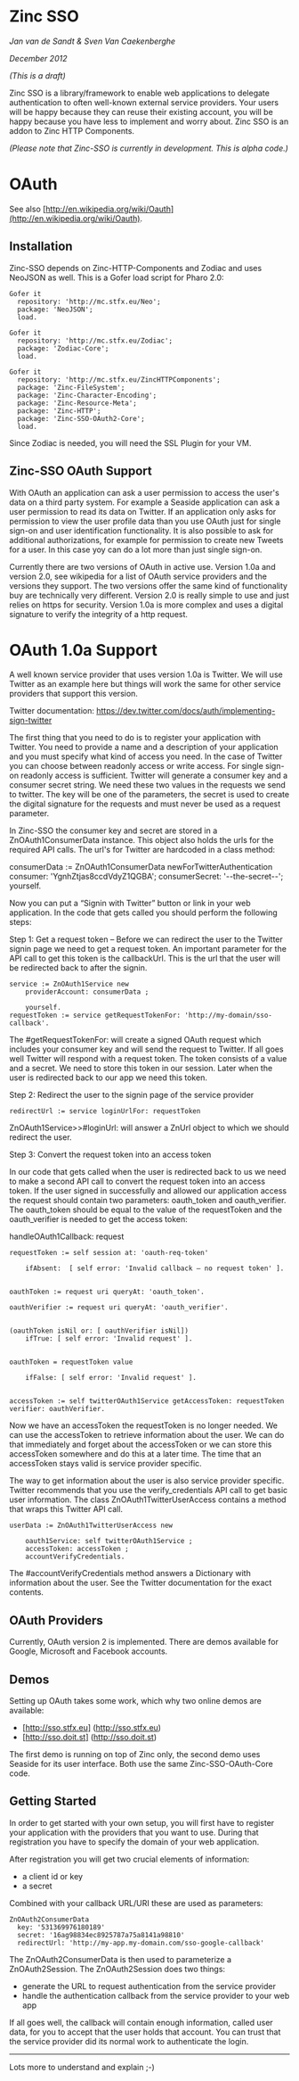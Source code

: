 # Zinc SSO

*Jan van de Sandt & Sven Van Caekenberghe*

*December 2012*

*(This is a draft)*

Zinc SSO is a library/framework to enable web applications to delegate
authentication to often well-known external service providers.
Your users will be happy because they can reuse their existing account,
you will be happy because you have less to implement and worry about.
Zinc SSO is an addon to Zinc HTTP Components.

*(Please note that Zinc-SSO is currently in development. This is alpha code.)*

# OAuth

See also [http://en.wikipedia.org/wiki/Oauth](http://en.wikipedia.org/wiki/Oauth).

## Installation

Zinc-SSO depends on Zinc-HTTP-Components and Zodiac and uses NeoJSON as well. 
This is a Gofer load script for Pharo 2.0:

    Gofer it
      repository: 'http://mc.stfx.eu/Neo';
      package: 'NeoJSON';
      load.

    Gofer it
      repository: 'http://mc.stfx.eu/Zodiac';
      package: 'Zodiac-Core';
      load.

    Gofer it
      repository: 'http://mc.stfx.eu/ZincHTTPComponents';
      package: 'Zinc-FileSystem';
      package: 'Zinc-Character-Encoding';
      package: 'Zinc-Resource-Meta';
      package: 'Zinc-HTTP';
      package: 'Zinc-SSO-OAuth2-Core';
      load.

Since Zodiac is needed, you will need the SSL Plugin for your VM.

## Zinc-SSO OAuth Support

With OAuth an application can ask a user permission to access the user's data on a third party system. For example a Seaside application can ask a user permission to read its data on Twitter. If an application only asks for permission to view the user profile data than you use OAuth just for single sign-on and user identification functionality. It is also possible to ask for additional authorizations, for example for permission to create new Tweets for a user. In this case yoy can do a lot more than just single sign-on.

Currently there are two versions of OAuth in active use. Version 1.0a and version 2.0, see wikipedia for a list of OAuth service providers and the versions they support. The two versions offer the same kind of functionality buy are technically very different. Version 2.0 is really simple to use and just relies on https for security. Version 1.0a is more complex and uses a digital signature to verify the integrity of a http request. 

# OAuth 1.0a Support

A well known service provider that uses version 1.0a is Twitter. We will use Twitter as an example here but things will work the same for other service providers that support this version.

Twitter documentation: https://dev.twitter.com/docs/auth/implementing-sign-twitter

The first thing that you need to do is to register your application with Twitter. You need to provide a name and a description of your application and you must specify what kind of access you need. In the case of Twitter you can choose between readonly access or write access. For single sign-on readonly access is sufficient. Twitter will generate a consumer key and a consumer secret string. We need these two values in the requests we send to twitter. The key will be one of the parameters, the secret is used to create the digital signature for the requests and must never be used as a request parameter.

In Zinc-SSO the consumer key and secret are stored in a ZnOAuth1ConsumerData instance. This object also holds the urls for the required API calls. The url's for Twitter are hardcoded in a class method:

consumerData := ZnOAuth1ConsumerData newForTwitterAuthentication
    consumer: 'YgnhZtjas8ccdVdyZ1QGBA';
	consumerSecret: '--the-secret--';
	yourself.

Now you can put a “Signin with Twitter” button or link in your web application. In the code that gets called you should perform the following steps:

Step 1: Get a request token – Before we can redirect the user to the Twitter signin page we need to get a request token. An important parameter for the API call to get this token is the callbackUrl. This is the url that the user will be redirected back to after the signin. 

	service := ZnOAuth1Service new
		providerAccount: consumerData ;

		yourself.
	requestToken := service getRequestTokenFor: 'http://my-domain/sso-callback'.

The #getRequestTokenFor: will create a signed OAuth request which includes your consumer key and will send the request to Twitter. If all goes well Twitter will respond with a request token. The token consists of a value and a secret. We need to store this token in our session. Later when the user is redirected back to our app we need this token.

Step 2: Redirect the user to the signin page of the service provider

	redirectUrl := service loginUrlFor: requestToken

ZnOAuth1Service>>#loginUrl: will answer a ZnUrl object to which we should redirect the user.

Step 3: Convert the request token into an access token

In our code that gets called when the user is redirected back to us we need to make a second API call to convert the request token into an access token. If the user signed in successfully and allowed our application access the request should contain two parameters: oauth_token and oauth_verifier. The oauth_token should be equal to the value of the requestToken and the oauth_verifier is needed to get the access token: 

handleOAuth1Callback: request

	requestToken := self session at: 'oauth-req-token'
 
		ifAbsent:  [ self error: 'Invalid callback – no request token' ].

	
	oauthToken := request uri queryAt: 'oauth_token'.

	oauthVerifier := request uri queryAt: 'oauth_verifier'.


	(oauthToken isNil or: [ oauthVerifier isNil])
		ifTrue: [ self error: 'Invalid request' ].


	oauthToken = requestToken value

		ifFalse: [ self error: 'Invalid request' ].


	accessToken := self twitterOAuth1Service getAccessToken: requestToken verifier: oauthVerifier.

Now we have an accessToken the requestToken is no longer needed. We can use the accessToken to retrieve information about the user. We can do that immediately and forget about the accessToken or we can store this accessToken somewhere and do this at a later time. The time that an accessToken stays valid is service provider specific.

The way to get information about the user is also service provider specific. Twitter recommends that you use the verify_credentials API call to get basic user information. The class ZnOAuth1TwitterUserAccess contains a method that wraps this Twitter API call.

	userData := ZnOAuth1TwitterUserAccess new

		oauth1Service: self twitterOAuth1Service ;
		accessToken: accessToken ;
		accountVerifyCredentials.

The #accountVerifyCredentials method answers a Dictionary with information about the user. See the Twitter documentation for the exact contents.


## OAuth Providers

Currently, OAuth version 2 is implemented. 
There are demos available for Google, Microsoft and Facebook accounts.

## Demos

Setting up OAuth takes some work, which why two online demos are available:

- [http://sso.stfx.eu] (http://sso.stfx.eu)
- [http://sso.doit.st] (http://sso.doit.st)

The first demo is running on top of Zinc only, 
the second demo uses Seaside for its user interface.
Both use the same Zinc-SSO-OAuth-Core code.

## Getting Started

In order to get started with your own setup, 
you will first have to register your
application with the providers that you want to use.
During that registration you have to specify the domain of your web application.

After registration you will get two crucial elements of information:

- a client id or key
- a secret

Combined with your callback URL/URI these are used as parameters:

    ZnOAuth2ConsumerData 
      key: '531369976180189'
      secret: '16ag98834ec8925787a75a8141a98810'
      redirectUrl: 'http://my-app.my-domain.com/sso-google-callback'

The ZnOAuth2ConsumerData is then used to parameterize a ZnOAuth2Session.
The ZnOAuth2Session does two things:

- generate the URL to request authentication from the service provider
- handle the authentication callback from the service provider to your web app

If all goes well, the callback will contain enough information, called user data,
for you to accept that the user holds that account. 
You can trust that the service provider did its normal work to authenticate the login.

***

Lots more to understand and explain ;-)
